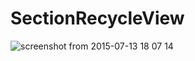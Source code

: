 # SectionRecycleView
![screenshot from 2015-07-13 18 07 14](https://cloud.githubusercontent.com/assets/4836122/8649674/1df4b4e4-298a-11e5-8a07-c748daf6c5c3.png)
